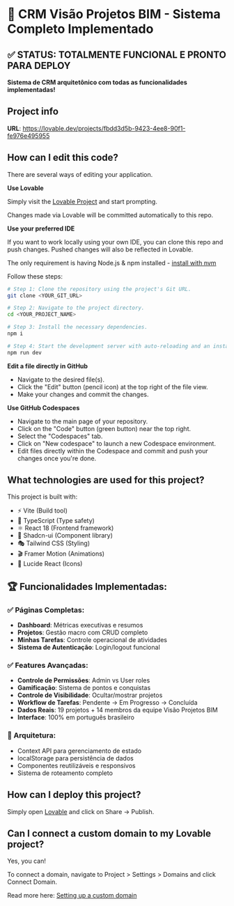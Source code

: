 # 🏢 CRM Visão Projetos BIM - Sistema Completo Implementado

## ✅ STATUS: TOTALMENTE FUNCIONAL E PRONTO PARA DEPLOY

**Sistema de CRM arquitetônico com todas as funcionalidades implementadas!**

## Project info

**URL**: https://lovable.dev/projects/fbdd3d5b-9423-4ee8-90f1-fe976e495955

## How can I edit this code?

There are several ways of editing your application.

**Use Lovable**

Simply visit the [Lovable Project](https://lovable.dev/projects/fbdd3d5b-9423-4ee8-90f1-fe976e495955) and start prompting.

Changes made via Lovable will be committed automatically to this repo.

**Use your preferred IDE**

If you want to work locally using your own IDE, you can clone this repo and push changes. Pushed changes will also be reflected in Lovable.

The only requirement is having Node.js & npm installed - [install with nvm](https://github.com/nvm-sh/nvm#installing-and-updating)

Follow these steps:

```sh
# Step 1: Clone the repository using the project's Git URL.
git clone <YOUR_GIT_URL>

# Step 2: Navigate to the project directory.
cd <YOUR_PROJECT_NAME>

# Step 3: Install the necessary dependencies.
npm i

# Step 4: Start the development server with auto-reloading and an instant preview.
npm run dev
```

**Edit a file directly in GitHub**

- Navigate to the desired file(s).
- Click the "Edit" button (pencil icon) at the top right of the file view.
- Make your changes and commit the changes.

**Use GitHub Codespaces**

- Navigate to the main page of your repository.
- Click on the "Code" button (green button) near the top right.
- Select the "Codespaces" tab.
- Click on "New codespace" to launch a new Codespace environment.
- Edit files directly within the Codespace and commit and push your changes once you're done.

## What technologies are used for this project?

This project is built with:

- ⚡ Vite (Build tool)
- 📘 TypeScript (Type safety)
- ⚛️ React 18 (Frontend framework)
- 🎨 Shadcn-ui (Component library)
- 🎭 Tailwind CSS (Styling)
- 🎬 Framer Motion (Animations)
- 🎯 Lucide React (Icons)

## 🏆 Funcionalidades Implementadas:

### ✅ Páginas Completas:
- **Dashboard**: Métricas executivas e resumos
- **Projetos**: Gestão macro com CRUD completo
- **Minhas Tarefas**: Controle operacional de atividades
- **Sistema de Autenticação**: Login/logout funcional

### ✅ Features Avançadas:
- **Controle de Permissões**: Admin vs User roles
- **Gamificação**: Sistema de pontos e conquistas
- **Controle de Visibilidade**: Ocultar/mostrar projetos
- **Workflow de Tarefas**: Pendente → Em Progresso → Concluída
- **Dados Reais**: 19 projetos + 14 membros da equipe Visão Projetos BIM
- **Interface**: 100% em português brasileiro

### 🎯 Arquitetura:
- Context API para gerenciamento de estado
- localStorage para persistência de dados
- Componentes reutilizáveis e responsivos
- Sistema de roteamento completo

## How can I deploy this project?

Simply open [Lovable](https://lovable.dev/projects/fbdd3d5b-9423-4ee8-90f1-fe976e495955) and click on Share -> Publish.

## Can I connect a custom domain to my Lovable project?

Yes, you can!

To connect a domain, navigate to Project > Settings > Domains and click Connect Domain.

Read more here: [Setting up a custom domain](https://docs.lovable.dev/features/custom-domain#custom-domain)
